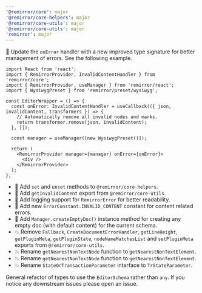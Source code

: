 ```yaml
---
'@remirror/core': major
'@remirror/core-helpers': major
'@remirror/core-utils': major
'@remirror/core-utils': major
'remirror': major
---
```


🚀 Update the `onError` handler with a new improved type signature for better management of errors. See the following example.

```tsx
import React from 'react';
import { RemirrorProvider, InvalidContentHandler } from 'remirror/core';
import { RemirrorProvider, useManager } from 'remirror/react';
import { WysiwygPreset } from 'remirror/preset/wysiwyg';

const EditorWrapper = () => {
  const onError: InvalidContentHandler = useCallback(({ json, invalidContent, transformers }) => {
    // Automatically remove all invalid nodes and marks.
    return transformer.remove(json, invalidContent);
  }, []);

  const manager = useManager([new WysiwygPreset()]);

  return (
    <RemirrorProvider manager={manager} onError={onError}>
      <div />
    </RemirrorProvider>
  );
};
```

- 🚀 Add `set` and `unset` methods to `@remirror/core-helpers`.
- 🚀 Add `getInvalidContent` export from `@remirror/core-utils`.
- 🚀 Add logging support for `RemirrorError` for better readability.
- 🚀 Add new `ErrorConstant.INVALID_CONTENT` constant for content related errors.
- 🚀 Add `Manager.createEmptyDoc()` instance method for creating any empty doc (with default content) for the current schema.
- 💥 Remove `Fallback`, `CreateDocumentErrorHandler`, `getLineHeight`, `getPluginMeta`, `getPluginState`, `nodeNameMatchesList` and `setPluginMeta` exports from `@remirror/core-utils`.
- 💥 Rename `getNearestNonTextNode` function to `getNearestNonTextElement`.
- 💥 Rename `getNearestNonTextNode` function to `getNearestNonTextElement`.
- 💥 Rename `StateOrTransactionParameter` interface to `TrStateParameter`.

General refactor of types to use the `EditorSchema` rather than `any`. If you notice any downstream issues please open an issue.
